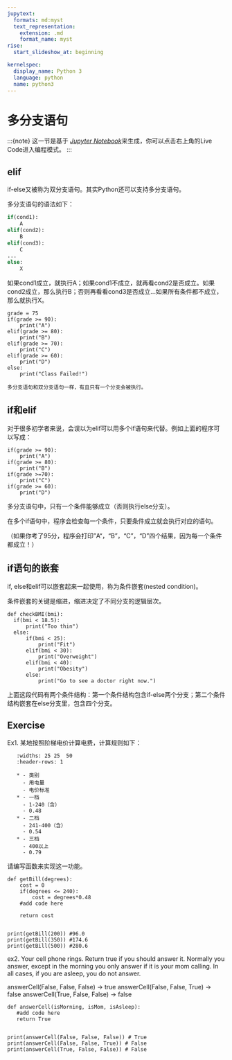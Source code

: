 ```yaml
---
jupytext:
  formats: md:myst
  text_representation:
    extension: .md
    format_name: myst
rise:
  start_slideshow_at: beginning

kernelspec:
  display_name: Python 3
  language: python
  name: python3
---
```


# 多分支语句 #

:::{note}
这一节是基于 [*Jupyter Notebook*]来生成，你可以点击右上角的Live Code进入编程模式。
:::

[*Jupyter Notebook*]: https://jupyter.org/about

## elif ##

if-else又被称为双分支语句。其实Python还可以支持多分支语句。

多分支语句的语法如下：
```python
if(cond1):
    A
elif(cond2):
    B
elif(cond3):
    C
...
else:
    X
```
如果cond1成立，就执行A；如果cond1不成立，就再看cond2是否成立。如果cond2成立，那么执行B；否则再看看cond3是否成立...如果所有条件都不成立，那么就执行X。

```{code-cell} python3
grade = 75
if(grade >= 90):
    print("A")
elif(grade >= 80):
    print("B")
elif(grade >= 70):
    print("C")
elif(grade >= 60):
    print("D")
else:
    print("Class Failed!")
```

```{note}
多分支语句和双分支语句一样，有且只有一个分支会被执行。
```

## if和elif
对于很多初学者来说，会误以为elif可以用多个if语句来代替。例如上面的程序可以写成：
```{code-cell} python3
if(grade >= 90):
    print("A")
if(grade >= 80):
    print("B")
if(grade >=70):
    print("C")
if(grade >= 60):
    print("D")
```

多分支语句中，只有一个条件能够成立（否则执行else分支）。

在多个if语句中，程序会检查每一个条件，只要条件成立就会执行对应的语句。

（如果你考了95分，程序会打印”A“，“B”，“C”，“D”四个结果，因为每一个条件都成立！）

## if语句的嵌套 ##

if, else和elif可以嵌套起来一起使用，称为条件嵌套(nested condition)。

条件嵌套的关键是缩进，缩进决定了不同分支的逻辑层次。

```{code-cell} python3
def checkBMI(bmi):
  if(bmi < 18.5):
      print("Too thin")
  else:
      if(bmi < 25):
          print("Fit")
      elif(bmi < 30):
          print("Overweight")
      elif(bmi < 40):
          print("Obesity")
      else:
          print("Go to see a doctor right now.")
```
上面这段代码有两个条件结构：第一个条件结构包含if-else两个分支；第二个条件结构嵌套在else分支里，包含四个分支。

## Exercise ##

Ex1. 某地按照阶梯电价计算电费，计算规则如下：
```{list-table}
   :widths: 25 25  50
   :header-rows: 1

   * - 类别
     - 用电量
     - 电价标准
   * - 一档
     - 1-240（含）
     - 0.48
   * - 二档
     - 241-400（含）
     - 0.54
   * - 三档
     - 400以上
     - 0.79
```
请编写函数来实现这一功能。

```{code-cell} python3
def getBill(degrees):
    cost = 0
    if(degrees <= 240):
        cost = degrees*0.48
    #add code here
    
    return cost


print(getBill(200)) #96.0
print(getBill(350)) #174.6 
print(getBill(500)) #280.6
```
ex2. Your cell phone rings. Return true if you should answer it. Normally you answer, except in the morning you only answer if it is your mom calling. In all cases, if you are asleep, you do not answer.

answerCell(False, False, False) → true
answerCell(False, False, True) → false
answerCell(True, False, False) → false

```{code-cell} python3
def answerCell(isMorning, isMom, isAsleep):
   #add code here
   return True


print(answerCell(False, False, False)) # True
print(answerCell(False, False, True)) # False
print(answerCell(True, False, False)) # False
```